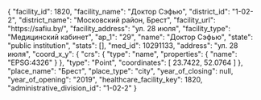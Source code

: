 {
    "facility_id": 1820,
    "facility_name": "Доктор Сэфью",
    "district_id": "1-02-2",
    "district_name": "Московский район, Брест",
    "facility_url": "https:\/\/safiu.by\/",
    "facility_address": "ул. 28 июля",
    "facility_type": "Медицинский кабинет",
    "ap_1": "29",
    "name": "Доктор Сэфью",
    "state": "public institution",
    "stats": [],
    "med_id": 10291133,
    "address": "ул. 28 июля",
    "coord_x_y": {
        "crs": {
            "type": "name",
            "properties": {
                "name": "EPSG:4326"
            }
        },
        "type": "Point",
        "coordinates": [
            23.7422,
            52.0764
        ]
    },
    "place_name": "Брест",
    "place_type": "city",
    "year_of_closing": null,
    "year_of_opening": "2019",
    "healthcare_facility_key": 1820,
    "administrative_division_id": "1-02-2"
}